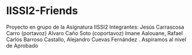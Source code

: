# IISSI2-Friends
Proyecto en grupo de la Asignatura IISSI2
Integrantes:
Jesús Carrascosa Carro (portavoz)
Alvaro Caño Soto (coportavoz)
Imane Aalouane,
Rafael Carlos Barroso Castallo,
 Alejandro Cuevas Fernández .
Aspiramos al nivel de Aprobado
